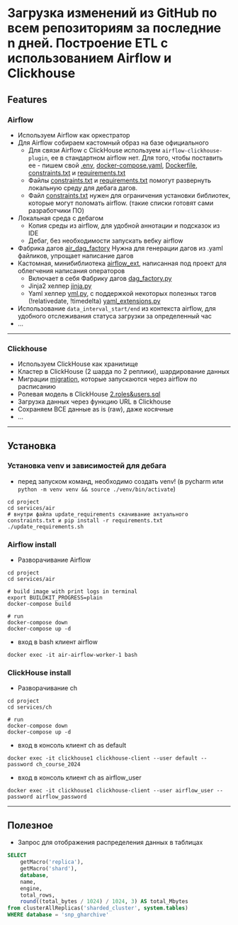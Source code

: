 # Загрузка изменений из GitHub по всем репозиториям за последние n дней. Построение ETL с использованием Airflow и Clickhouse

## Features
### Airflow
* Используем Airflow как оркестратор
* Для Airflow собираем кастомный образ на базе официального
  * Для связи Airflow с ClickHouse используем `airflow-clickhouse-plugin`, ее в стандартном airflow нет.
    Для того, чтобы поставить ее - пишем свой [.env](services/air/.env), [docker-compose.yaml](services/air/docker-compose.yaml), [Dockerfile](services/air/Dockerfile), [constraints.txt](services/air/constraints.txt) и [requirements.txt](services/air/requirements.txt)
  * Файлы [constraints.txt](services/air/constraints.txt) и [requirements.txt](services/air/requirements.txt) помогут развернуть локальную среду для дебага дагов.
  * Файл [constraints.txt](services/air/constraints.txt) нужен для ограничения установки библиотек, которые могут поломать airflow. (такие списки готовят сами разработчики ПО)
* Локальная среда с дебагом
  * Копия среды из airflow, для удобной аннотации и подсказок из IDE
  * Дебаг, без необходимости запускать вебку airflow
* Фабрика дагов [air_dag_factory](flow/dags/air_dag_factory)
  Нужна для генерации дагов из .yaml файликов, упрощает написание дагов
* Кастомная, минибиблиотека [airflow_ext](flow/airflow_ext), написанная под проект для облегчения написания операторов
  * Включает в себя Фабрику дагов [dag_factory.py](flow/airflow_ext/utils/dag_factory.py)
  * Jinja2 хелпер [jinja.py](flow/airflow_ext/utils/jinja.py)
  * Yaml хелпер [yml.py](flow/airflow_ext/utils/yml.py), с поддержкой некоторых полезных тэгов (!relativedate, !timedelta) [yaml_extensions.py](flow/airflow_ext/utils/yaml_extensions.py)
* Использование `data_interval_start/end` из контекста airflow, для удобного отслеживания статуса загрузки за определенный час
* ...

<hr>

### Clickhouse
* Используем ClickHouse как хранилище
* Кластер в ClickHouse (2 шарда по 2 реплики), шардирование данных
* Миграции [migration](flow/migration), которые запускаются через airflow по расписанию
* Ролевая модель в ClickHouse [2.roles&users.sql](flow/migration/2.roles%26users.sql)
* Загрузка данных через функцию URL в Clickhouse
* Сохраняем ВСЕ данные as is (raw), даже косячные
* ...

<hr>

## Установка

### Установка venv и зависимостей для дебага
* перед запуском команд, необходимо создать venv! (в pycharm или `python -m venv venv && source ./venv/bin/activate`)
```shell
cd project
cd services/air
# внутри файла update_requirements скачивание актуального constraints.txt и pip install -r requirements.txt
./update_requirements.sh
```

### Airflow install
* Разворачивание Airflow
```shell
cd project
cd services/air

# build image with print logs in terminal
export BUILDKIT_PROGRESS=plain
docker-compose build

# run
docker-compose down
docker-compose up -d
```
* вход в bash клиент airflow
```shell
docker exec -it air-airflow-worker-1 bash
```

### ClickHouse install
* Разворачивание ch
```shell
cd project
cd services/ch

# run
docker-compose down
docker-compose up -d
```
* вход в консоль клиент ch as default
```shell
docker exec -it clickhouse1 clickhouse-client --user default --password ch_course_2024
```
* вход в консоль клиент ch as airflow_user
```shell
docker exec -it clickhouse1 clickhouse-client --user airflow_user --password airflow_password
```

<hr>

## Полезное
* Запрос для отображения распределения данных в таблицах
```sql
SELECT
    getMacro('replica'),
    getMacro('shard'),
    database,
    name,
    engine,
    total_rows,
    round((total_bytes / 1024) / 1024, 3) AS total_Mbytes
from clusterAllReplicas('sharded_cluster', system.tables)
WHERE database = 'snp_gharchive'
```
